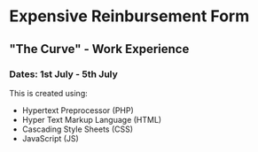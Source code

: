 # Expensive Reinbursement Form

## "The Curve" - Work Experience

### Dates: 1st July - 5th July

This is created using:
  - Hypertext Preprocessor (PHP)
  - Hyper Text Markup Language (HTML)
  - Cascading Style Sheets (CSS)
  - JavaScript (JS)
